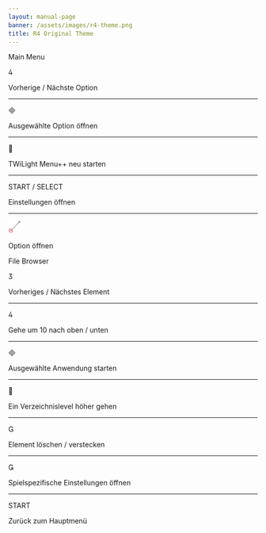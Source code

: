 ```yaml
---
layout: manual-page
banner: /assets/images/r4-theme.png
title: R4 Original Theme
---
```


<div id="main-menu" class="section-title">Main Menu</div>
<div class="section-body">
    <div class="button-action-group">
        <p class="button-action button">&#xE07E;</p>
        <p class="button-action-text">Vorherige / Nächste Option</p>
    </div>
    <hr>
    <div class="button-action-group">
        <p class="button-action button">&#xE000;</p>
        <p class="button-action-text">Ausgewählte Option öffnen</p>
    </div>
    <hr>
    <div class="button-action-group">
        <p class="button-action button">&#xE001;</p>
        <p class="button-action-text">TWiLight Menu++ neu starten</p>
    </div>
    <hr>
    <div class="button-action-group">
        <p class="button-action">START / SELECT</p>
        <p class="button-action-text">Einstellungen öffnen</p>
    </div>
    <hr>
    <div class="button-action-group">
        <p class="button-action"><img src="/assets/images/tap.png"></p>
        <p class="button-action-text">Option öffnen</p>
    </div>
</div>

<div id="file-browser" class="section-title">File Browser</div>
<div class="section-body">
    <div class="button-action-group">
        <p class="button-action button">&#xE07D;</p>
        <p class="button-action-text">Vorheriges / Nächstes Element</p>
    </div>
    <hr>
    <div class="button-action-group">
        <p class="button-action button">&#xE07E;</p>
        <p class="button-action-text">Gehe um 10 nach oben / unten</p>
    </div>
    <hr>
    <div class="button-action-group">
        <p class="button-action button">&#xE000;</p>
        <p class="button-action-text">Ausgewählte Anwendung starten</p>
    </div>
    <hr>
    <div class="button-action-group">
        <p class="button-action button">&#xE001;</p>
        <p class="button-action-text">Ein Verzeichnislevel höher gehen</p>
    </div>
    <hr>
    <div class="button-action-group">
        <p class="button-action button">&#xE002;</p>
        <p class="button-action-text">Element löschen / verstecken</p>
    </div>
    <hr>
    <div class="button-action-group">
        <p class="button-action button">&#xE003;</p>
        <p class="button-action-text">Spielspezifische Einstellungen öffnen</p>
    </div>
    <hr>
    <div class="button-action-group">
        <p class="button-action">START</p>
        <p class="button-action-text">Zurück zum Hauptmenü</p>
    </div>
</div>
